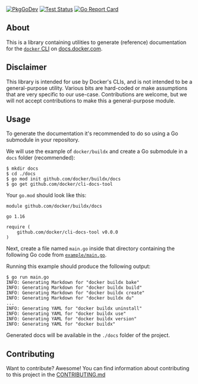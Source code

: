 [![PkgGoDev](https://img.shields.io/badge/go.dev-docs-007d9c?logo=go&logoColor=white&style=flat-square)](https://pkg.go.dev/github.com/docker/cli-docs-tool)
[![Test Status](https://img.shields.io/github/actions/workflow/status/docker/cli-docs-tool/test.yml?branch=main&label=test&logo=github&style=flat-square)](https://github.com/docker/cli-docs-tool/actions?query=workflow%3Atest)
[![Go Report Card](https://goreportcard.com/badge/github.com/docker/cli-docs-tool)](https://goreportcard.com/report/github.com/docker/cli-docs-tool)

## About

This is a library containing utilities to generate (reference) documentation
for the [`docker` CLI](https://github.com/docker/cli) on [docs.docker.com](https://docs.docker.com/reference/).

## Disclaimer

This library is intended for use by Docker's CLIs, and is not intended to be a
general-purpose utility. Various bits are hard-coded or make assumptions that
are very specific to our use-case. Contributions are welcome, but we will not
accept contributions to make this a general-purpose module.

## Usage

To generate the documentation it's recommended to do so using a Go submodule
in your repository.

We will use the example of `docker/buildx` and create a Go submodule in a
`docs` folder (recommended):

```console
$ mkdir docs
$ cd ./docs
$ go mod init github.com/docker/buildx/docs
$ go get github.com/docker/cli-docs-tool
```

Your `go.mod` should look like this:

```text
module github.com/docker/buildx/docs

go 1.16

require (
	github.com/docker/cli-docs-tool v0.0.0
)
```

Next, create a file named `main.go` inside that directory containing the
following Go code from [`example/main.go`](example/main.go).

Running this example should produce the following output:

```console
$ go run main.go
INFO: Generating Markdown for "docker buildx bake"
INFO: Generating Markdown for "docker buildx build"
INFO: Generating Markdown for "docker buildx create"
INFO: Generating Markdown for "docker buildx du"
...
INFO: Generating YAML for "docker buildx uninstall"
INFO: Generating YAML for "docker buildx use"
INFO: Generating YAML for "docker buildx version"
INFO: Generating YAML for "docker buildx"
```

Generated docs will be available in the `./docs` folder of the project.

## Contributing

Want to contribute? Awesome! You can find information about contributing to
this project in the [CONTRIBUTING.md](/.github/CONTRIBUTING.md)
